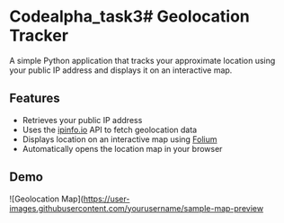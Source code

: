 # Codealpha_task3# Geolocation Tracker

A simple Python application that tracks your approximate location using your public IP address and displays it on an interactive map.

## Features

- Retrieves your public IP address
- Uses the [ipinfo.io](https://ipinfo.io/) API to fetch geolocation data
- Displays location on an interactive map using [Folium](https://python-visualization.github.io/folium/)
- Automatically opens the location map in your browser

## Demo

![Geolocation Map](https://user-images.githubusercontent.com/yourusername/sample-map-preview
